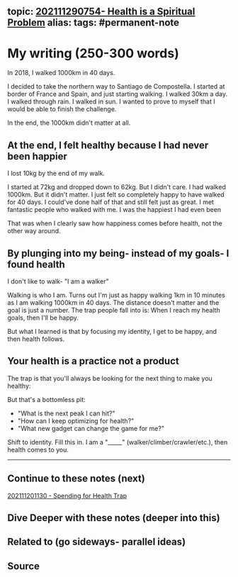 topic: [202111290754- Health is a Spiritual Problem](.md)
alias: 
tags: #permanent-note
---

# My writing (250-300 words)

In 2018, I walked 1000km in 40 days.

I decided to take the northern way to Santiago de Compostella. I started at border of France and Spain, and just starting walking. I walked 30km a day. I walked through rain. I walked in sun. I wanted to prove to myself that I would be able to finish the challenge. 

In the end, the 1000km didn't matter at all.

## At the end, I felt healthy because I had never been happier

I lost 10kg by the end of my walk.

I started at 72kg and dropped down to 62kg. But I didn't care. I had walked 1000km. But it didn't matter. I just felt so completely happy to have walked for 40 days. I could've done half of that and still felt just as great. I met fantastic people who walked with me. I was the happiest I had even been

That was when I clearly saw how happiness comes before health, not the other way around.

## By plunging into my being- instead of my goals- I found health

I don't like to walk- "I am a walker"

Walking is who I am. Turns out I'm just as happy walking 1km in 10 minutes as I am walking 1000km in 40 days. The distance doesn't matter and the goal is just a number. The trap people fall into is: When I reach my health goals, then I'll be happy.

But what I learned is that by focusing my identity, I get to be happy, and then health follows.

## Your health is a practice not a product

The trap is that you'll always be looking for the next thing to make you healthy:

But that's a bottomless pit:

- "What is the next peak I can hit?"
- "How can I keep optimizing for health?"
- "What new gadget can change the game for me?"

Shift to identity. Fill this in. I am a "_____" (walker/climber/crawler/etc.), then health comes to you.

---
## Continue to these notes (next)
[202111201130 - Spending for Health Trap](Notes/202111201130%20-%20Spending%20for%20Health%20Trap.md)
		
## Dive Deeper with these notes (deeper into this)
		
## Related to (go sideways- parallel ideas)
	
## Source